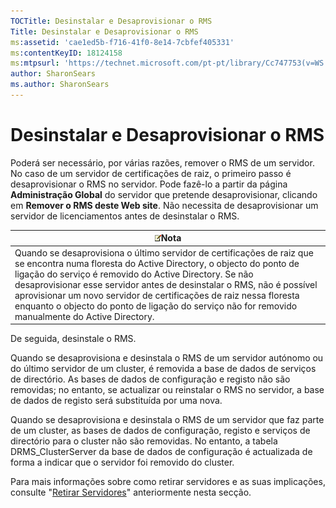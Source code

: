 ```yaml
---
TOCTitle: Desinstalar e Desaprovisionar o RMS
Title: Desinstalar e Desaprovisionar o RMS
ms:assetid: 'cae1ed5b-f716-41f0-8e14-7cbfef405331'
ms:contentKeyID: 18124158
ms:mtpsurl: 'https://technet.microsoft.com/pt-pt/library/Cc747753(v=WS.10)'
author: SharonSears
ms.author: SharonSears
---
```


Desinstalar e Desaprovisionar o RMS
===================================

Poderá ser necessário, por várias razões, remover o RMS de um servidor. No caso de um servidor de certificações de raiz, o primeiro passo é desaprovisionar o RMS no servidor. Pode fazê-lo a partir da página **Administração Global** do servidor que pretende desaprovisionar, clicando em **Remover o RMS deste Web site**. Não necessita de desaprovisionar um servidor de licenciamentos antes de desinstalar o RMS.

| ![](/security-updates/images/Cc747753.note(WS.10).gif)Nota                                                                                                                                                                                                                                                                                                                                                                                     |
|-----------------------------------------------------------------------------------------------------------------------------------------------------------------------------------------------------------------------------------------------------------------------------------------------------------------------------------------------------------------------------------------------------------------------------------------------------------|
| Quando se desaprovisiona o último servidor de certificações de raiz que se encontra numa floresta do Active Directory, o objecto do ponto de ligação do serviço é removido do Active Directory. Se não desaprovisionar esse servidor antes de desinstalar o RMS, não é possível aprovisionar um novo servidor de certificações de raiz nessa floresta enquanto o objecto do ponto de ligação do serviço não for removido manualmente do Active Directory. |

De seguida, desinstale o RMS.

Quando se desaprovisiona e desinstala o RMS de um servidor autónomo ou do último servidor de um cluster, é removida a base de dados de serviços de directório. As bases de dados de configuração e registo não são removidas; no entanto, se actualizar ou reinstalar o RMS no servidor, a base de dados de registo será substituída por uma nova.

Quando se desaprovisiona e desinstala o RMS de um servidor que faz parte de um cluster, as bases de dados de configuração, registo e serviços de directório para o cluster não são removidas. No entanto, a tabela DRMS\_ClusterServer da base de dados de configuração é actualizada de forma a indicar que o servidor foi removido do cluster.

Para mais informações sobre como retirar servidores e as suas implicações, consulte "[Retirar Servidores](https://technet.microsoft.com/52005e2e-9563-4ba0-906c-3cc76f9c378f)" anteriormente nesta secção.
